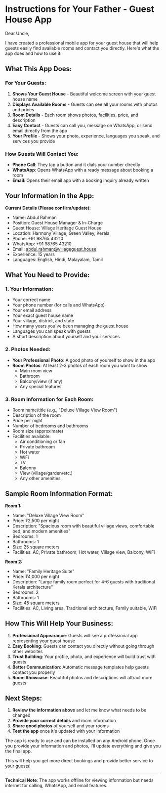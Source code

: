# Instructions for Your Father - Guest House App

Dear Uncle,

I have created a professional mobile app for your guest house that will help guests easily find available rooms and contact you directly. Here's what the app does and how to use it:

## What This App Does:

### For Your Guests:
1. **Shows Your Guest House** - Beautiful welcome screen with your guest house name
2. **Displays Available Rooms** - Guests can see all your rooms with photos and prices
3. **Room Details** - Each room shows photos, facilities, price, and description
4. **Easy Contact** - Guests can call you, message on WhatsApp, or send email directly from the app
5. **Your Profile** - Shows your photo, experience, languages you speak, and services you provide

### How Guests Will Contact You:
- **Phone Call**: They tap a button and it dials your number directly
- **WhatsApp**: Opens WhatsApp with a ready message about booking a room
- **Email**: Opens their email app with a booking inquiry already written

## Your Information in the App:

**Current Details (Please confirm/update):**
- Name: Abdul Rahman
- Position: Guest House Manager & In-Charge
- Guest House: Village Heritage Guest House
- Location: Harmony Village, Green Valley, Kerala
- Phone: +91 98765 43210
- WhatsApp: +91 98765 43210
- Email: abdul.rahman@villageguest.house
- Experience: 15 years
- Languages: English, Hindi, Malayalam, Tamil

## What You Need to Provide:

### 1. Your Information:
- Your correct name
- Your phone number (for calls and WhatsApp)
- Your email address
- Your exact guest house name
- Your village, district, and state
- How many years you've been managing the guest house
- Languages you can speak with guests
- A short description about yourself and your services

### 2. Photos Needed:
- **Your Professional Photo**: A good photo of yourself to show in the app
- **Room Photos**: At least 2-3 photos of each room you want to show
  - Main room view
  - Bathroom
  - Balcony/view (if any)
  - Any special features

### 3. Room Information for Each Room:
- Room name/title (e.g., "Deluxe Village View Room")
- Description of the room
- Price per night
- Number of bedrooms and bathrooms
- Room size (approximate)
- Facilities available:
  - Air conditioning or fan
  - Private bathroom
  - Hot water
  - WiFi
  - TV
  - Balcony
  - View (village/garden/etc.)
  - Any other amenities

## Sample Room Information Format:

**Room 1:**
- Name: "Deluxe Village View Room"
- Price: ₹2,500 per night
- Description: "Spacious room with beautiful village views, comfortable bed, and modern amenities"
- Bedrooms: 1
- Bathrooms: 1
- Size: 25 square meters
- Facilities: AC, Private bathroom, Hot water, Village view, Balcony, WiFi

**Room 2:**
- Name: "Family Heritage Suite"
- Price: ₹4,000 per night
- Description: "Large family room perfect for 4-6 guests with traditional Kerala architecture"
- Bedrooms: 2
- Bathrooms: 1
- Size: 45 square meters
- Facilities: AC, Living area, Traditional architecture, Family suitable, WiFi

## How This Will Help Your Business:

1. **Professional Appearance**: Guests will see a professional app representing your guest house
2. **Easy Booking**: Guests can contact you directly without going through other websites
3. **Trust Building**: Your profile, photo, and experience will build trust with guests
4. **Better Communication**: Automatic message templates help guests contact you properly
5. **Room Showcase**: Beautiful photos and descriptions will attract more guests

## Next Steps:

1. **Review the information above** and let me know what needs to be changed
2. **Provide your correct details** and room information
3. **Share good photos** of yourself and your rooms
4. **Test the app** once it's updated with your information

The app is ready to use and can be installed on any Android phone. Once you provide your information and photos, I'll update everything and give you the final app.

This will help you get more direct bookings and provide better service to your guests!

---

**Technical Note**: The app works offline for viewing information but needs internet for calling, WhatsApp, and email features.
